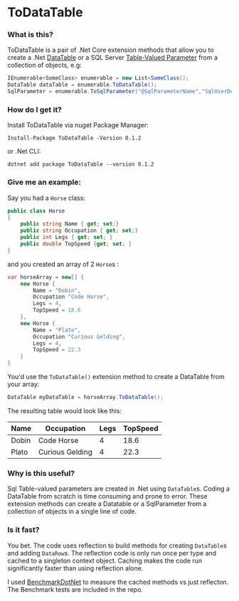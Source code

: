 # ToDataTable

### What is this?

ToDataTable is a pair of .Net Core extension methods that allow you to create a .Net [DataTable](https://docs.microsoft.com/en-us/dotnet/api/system.data.datatable?view=netframework-4.8) or a SQL Server [Table-Valued Parameter](https://docs.microsoft.com/en-us/dotnet/framework/data/adonet/sql/table-valued-parameters) from a collection of objects, e.g:

```csharp
IEnumerable<SomeClass> enumerable = new List<SomeClass();
DataTable dataTable = enumerable.ToDataTable();
SqlParameter = enumerable.ToSqlParameter("@SqlParameterName","SqlUserDefinedDataTypeName")
```

### How do I get it?

Install ToDataTable via nuget Package Manager:
```
Install-Package ToDataTable -Version 0.1.2
```

or .Net CLI:
```
dotnet add package ToDataTable --version 0.1.2
```

### Give me an example:

Say you had a `Horse` class:

```csharp
public class Horse
{
    public string Name { get; set;}
    public string Occupation { get; set;}
    public int Legs { get; set; }
    public double TopSpeed {get; set; }
}
```

and you created an array of 2 `Horse`s :

```csharp
var horseArray = new[] {
    new Horse {
	    Name = "Dobin",
	    Occupation "Code Horse",
	    Legs = 4,
	    TopSpeed = 18.6
    },
    new Horse {
	    Name = "Plato",
	    Occupation "Curious Gelding",
	    Legs = 4,
	    TopSpeed = 22.3
    }
}
```

You'd use the `ToDataTable()` extension method to create a DataTable from your array:

```csharp
DataTable myDataTable = horseArray.ToDataTable();
```

The resulting table would look like this:

|Name|Occupation|Legs|TopSpeed|
|--|--|--|--|
|Dobin|Code Horse|4|18.6|
|Plato|Curious Gelding|4|22.3|

### Why is this useful?

Sql Table-valued parameters are created in .Net using `DataTable`s. Coding a DataTable from scratch is time consuming and prone to error. These extension methods can create a Datatable or a SqlParameter from a collection of objects in a single line of code. 

### Is it fast?

You bet. The code uses reflection to build methods for creating  `DataTable`s and adding `DataRow`s. The reflection code is only run once per type and  cached to a singleton context object. Caching makes the code run significantly faster than using reflection alone. 

I used [BenchmarkDotNet](https://github.com/dotnet/BenchmarkDotNet) to measure the cached methods vs just reflecton. The Benchmark tests are included in the repo.
